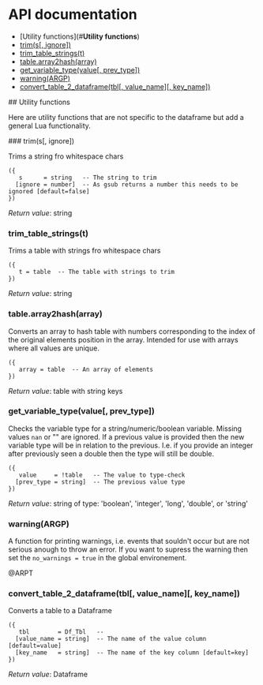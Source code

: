 # API documentation

- [Utility functions](#__Utility functions__)
- [trim(s[, ignore])](#trim)
- [trim_table_strings(t)](#trim_table_strings)
- [table.array2hash(array)](#table.array2hash)
- [get_variable_type(value[, prev_type])](#get_variable_type)
- [warning(ARGP)](#warning)
- [convert_table_2_dataframe(tbl[, value_name][, key_name])](#convert_table_2_dataframe)

<a name="__Utility functions__">
## Utility functions

Here are utility functions that are not specific to the dataframe but add a general
Lua functionality.

<a name="trim">
### trim(s[, ignore])

Trims a string fro whitespace chars

```
({
   s      = string   -- The string to trim
  [ignore = number]  -- As gsub returns a number this needs to be ignored [default=false]
})
```

_Return value_: string
<a name="trim_table_strings">
### trim_table_strings(t)

Trims a table with strings fro whitespace chars

```
({
   t = table  -- The table with strings to trim
})
```

_Return value_: string
<a name="table.array2hash">
### table.array2hash(array)

Converts an array to hash table with numbers corresponding to the index of the
original elements position in the array. Intended for use with arrays where all
values are unique.

```
({
   array = table  -- An array of elements
})
```

_Return value_: table with string keys
<a name="get_variable_type">
### get_variable_type(value[, prev_type])

Checks the variable type for a string/numeric/boolean variable. Missing values
`nan` or "" are ignored. If a previous value is provided then the new variable
type will be in relation to the previous. I.e. if you provide an integer after
previously seen a double then the type will still be double.

```
({
   value     = !table   -- The value to type-check
  [prev_type = string]  -- The previous value type
})
```

_Return value_: string of type: 'boolean', 'integer', 'long', 'double', or 'string'
<a name="warning">
### warning(ARGP)

A function for printing warnings, i.e. events that souldn't occur but are not
serious anough to throw an error. If you want to supress the warning then set
the `no_warnings = true` in the global environement.

@ARPT
<a name="convert_table_2_dataframe">
### convert_table_2_dataframe(tbl[, value_name][, key_name])

Converts a table to a Dataframe

```
({
   tbl        = Df_Tbl   -- 
  [value_name = string]  -- The name of the value column [default=value]
  [key_name   = string]  -- The name of the key column [default=key]
})
```

_Return value_: Dataframe